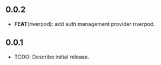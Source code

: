## 0.0.2

 - **FEAT**(riverpod): add auth management provider riverpod.

## 0.0.1

* TODO: Describe initial release.
